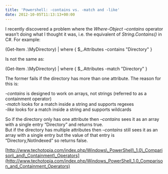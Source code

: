 ```yaml
---
title: 'Powershell: -contains vs. -match and -like'
date: 2012-10-05T11:13:13+00:00
---
```

I recently discovered a problem where the _Where-Object_&nbsp;_–contains_ operator wasn’t doing what I thought it was, i.e. the equivalent of _String.Contains()_ in C#. For example:

(Get-Item .\MyDirectory) | where { $_.Attributes -contains "Directory" }

Is not the same as:

(Get-Item .\MyDirectory) | where { $_.Attributes -match "Directory" }

The former fails if the directory has more than one attribute. The reason for this is:

_-contains_ is designed to work on arrays, not strings (referred to as a containment operator)  
_-match_ looks for a match inside a string and supports regexes  
-_like_ looks for a match inside a string and supports wildcards

So if the directory only has one attribute then _–contains_ sees it as an array with a single entry “Directory” and returns true.  
But if the directory has multiple attributes then _–contains_ still sees it as an array with a single entry but the value of that entry is “Directory,NotIndexed” so returns false.

[http://www.techotopia.com/index.php/Windows\_PowerShell\_1.0\_Comparison\_and\_Containment\_Operators](http://www.techotopia.com/index.php/Windows_PowerShell_1.0_Comparison_and_Containment_Operators)